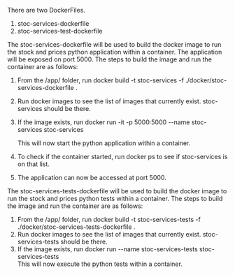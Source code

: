 There are two DockerFiles.
1. stoc-services-dockerfile
2. stoc-services-test-dockerfile

The stoc-services-dockerfile will be used to build the docker image to run the stock and prices python application within a container. The application will be exposed on port 5000. The steps to build the image and run the container are as follows:
1.  From the /app/ folder, run
		docker build -t stoc-services -f ./docker/stoc-services-dockerfile . 
2. Run docker images to see the list of images that currently exist. stoc-services should be there.
3. If the image exists, run
        docker run -it -p 5000:5000 --name stoc-services stoc-services
        
    This will now start the python application within a container.
4. To check if the container started, run docker ps to see if stoc-services is on that list.
5. The application can now be accessed at port 5000. 

The stoc-services-tests-dockerfile will be used to build the docker image to run the stock and prices python tests within a container. The steps to build the image and run the container are as follows:
1.  From the /app/ folder, run
		docker build -t stoc-services-tests -f ./docker/stoc-services-tests-dockerfile . 
2. Run docker images to see the list of images that currently exist. stoc-services-tests should be there.
3. If the image exists, run
        docker run --name stoc-services-tests stoc-services-tests    
    This will now execute the python tests within a container.